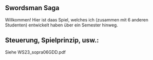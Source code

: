 ## Swordsman Saga

Willkommen! Hier ist daas Spiel, welches ich (zusammen mit 6 anderen Studenten) entwickelt haben über ein Semester hinweg.

## Steuerung, Spielprinzip, usw.: 

Siehe WS23_sopra06GDD.pdf

